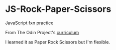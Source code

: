 # JS-Rock-Paper-Scissors
JavaScript fxn practice

From The Odin Project's [curriculum](http://www.theodinproject.com/courses/web-development-101/lessons/rock-paper-scissors)

I learned it as Paper Rock Scissors but I'm flexible.
